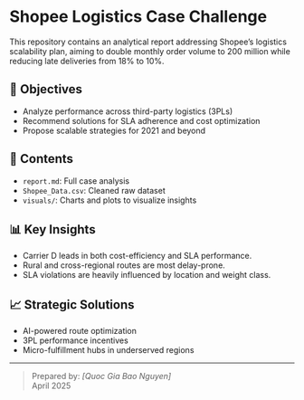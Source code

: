 # Shopee Logistics Case Challenge

This repository contains an analytical report addressing Shopee’s logistics scalability plan, aiming to double monthly order volume to 200 million while reducing late deliveries from 18% to 10%.

## 📌 Objectives
- Analyze performance across third-party logistics (3PLs)
- Recommend solutions for SLA adherence and cost optimization
- Propose scalable strategies for 2021 and beyond

## 📂 Contents
- `report.md`: Full case analysis
- `Shopee_Data.csv`: Cleaned raw dataset
- `visuals/`: Charts and plots to visualize insights

## 📊 Key Insights
- Carrier D leads in both cost-efficiency and SLA performance.
- Rural and cross-regional routes are most delay-prone.
- SLA violations are heavily influenced by location and weight class.

## 📈 Strategic Solutions
- AI-powered route optimization
- 3PL performance incentives
- Micro-fulfillment hubs in underserved regions

---

> Prepared by: *[Quoc Gia Bao Nguyen]*  
> April 2025
